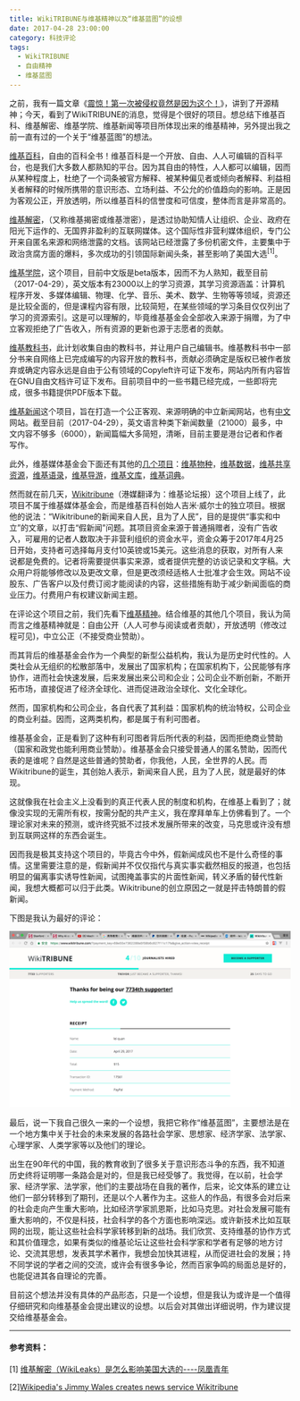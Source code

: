 ```yaml
---
title: WikiTRIBUNE与维基精神以及“维基蓝图”的设想
date: 2017-04-28 23:00:00
category: 科技评论
tags:
  - WikiTRIBUNE
  - 自由精神
  - 维基蓝图
---
```


之前，我有一篇文章《[震惊！第一次被侵权竟然是因为这个！](https://leiquan.website/2017/04/24/%E9%9C%87%E6%83%8A%EF%BC%81%E7%AC%AC%E4%B8%80%E6%AC%A1%E8%A2%AB%E4%BE%B5%E6%9D%83%E7%AB%9F%E7%84%B6%E6%98%AF%E5%9B%A0%E4%B8%BA%E8%BF%99%E4%B8%AA%EF%BC%81/)》，讲到了开源精神；今天，看到了WikiTRIBUNE的消息，觉得是个很好的项目。想总结下维基百科、维基解密、维基学院、维基新闻等项目所体现出来的维基精神，另外提出我之前一直有过的一个关于“维基蓝图”的想法。

<!--more-->

[维基百科](https://www.wikipedia.org/)，自由的百科全书！维基百科是一个开放、自由、人人可编辑的百科平台，也是我们大多数人都熟知的平台。因为其自由的特性，人人都可以编辑，因而从某种程度上，杜绝了一个词条被官方解释、被某种偏见者或倾向者解释、利益相关者解释的时候所携带的意识形态、立场利益、不公允的价值趋向的影响。正是因为客观公正，开放透明，所以维基百科的信誉度和可信度，整体而言是非常高的。

[维基解密](https://wikileaks.org/)，（又称维基揭密或维基泄密），是透过协助知情人让组织、企业、政府在阳光下运作的、无国界非盈利的互联网媒体。这个国际性非营利媒体组织，专门公开来自匿名来源和网络泄露的文档。该网站已经泄露了多份机密文件，主要集中于政治贪腐方面的爆料，多次成功的引领国际新闻头条，甚至影响了美国大选<sup>[1]</sup>。

[维基学院](https://www.wikiversity.org/)，这个项目，目前中文版是beta版本，因而不为人熟知，截至目前（2017-04-29），英文版本有23000以上的学习资源，其学习资源涵盖：计算机程序开发、多媒体编辑、物理、化学、音乐、美术、数学、生物等等领域，资源还是比较全面的，但是课程内容有限，比较简短，在某些领域的学习条目仅仅列出了学习的资源索引。这是可以理解的，毕竟维基基金会全部收入来源于捐赠，为了中立客观拒绝了广告收入，所有资源的更新也源于志愿者的贡献。

[维基教科书](https://en.wikibooks.org/)，此计划收集自由的教科书，并让用户自己编辑书。维基教科书中一部分书来自网络上已完成编写的内容开放的教科书，贡献必须确定是版权已被作者放弃或确定内容永远是自由于公有领域的Copyleft许可证下发布，网站内所有内容皆在GNU自由文档许可证下发布。目前项目中的一些书籍已经完成，一些即将完成，很多书籍提供PDF版本下载。

[维基新闻](https://www.wikinews.org/)这个项目，旨在打造一个公正客观、来源明确的中立新闻网站，也有[中文](https://zh.wikinews.org/wiki/Wikinews:%E9%A6%96%E9%A1%B5)网站。截至目前（2017-04-29），英文语言种类下新闻数量（21000）最多，中文内容不够多（6000），新闻篇幅大多简短，清晰，目前主要是港台记者和作者写作。

此外，维基媒体基金会下面还有其他的[几个项目](https://zh.wikipedia.org/wiki/%E7%BB%B4%E5%9F%BA%E5%AA%92%E4%BD%93%E5%9F%BA%E9%87%91%E4%BC%9A#.E7.BB.B4.E5.9F.BA.E5.AA.92.E4.BD.93.E8.AE.A1.E5.88.92)：[维基物种](https://species.wikimedia.org/)，[维基数据](https://www.wikidata.org/)，[维基共享资源](https://commons.wikimedia.org/)，[维基语录](https://commons.wikimedia.org/)，[维基导游](https://www.wikivoyage.org/)，[维基文库](https://www.wikisource.org/)，[维基词典](https://www.wiktionary.org/)。

然而就在前几天，[Wikitribune](https://www.wikitribune.com/)（港媒翻译为：维基论坛报）这个项目上线了，此项目不属于维基媒体基金会，而是维基百科创始人吉米·威尔士的独立项目。根据他的说法：“Wikitribune的新闻来自人民，且为了人民”，目的是提供“事实和中立”的文章，以打击“假新闻”问题。其项目资金来源于普通捐赠者，没有广告收入，可雇用的记者人数取决于非营利组织的资金水平，资金众筹于2017年4月25日开始，支持者可选择每月支付10英镑或15美元。这些消息的获取，对所有人来说都是免费的。记者将需要提供事实来源，或者提供完整的访谈记录和文字稿。大众用户将能够修改以及更改文章，但是更改须经适格人士批准才会生效。网站不设股东、广告客户以及付费订阅才能阅读的内容，这些措施有助于减少新闻面临的商业压力。付费用户有权建议新闻主题。

在评论这个项目之前，我们先看下[维基精神](https://zh.wikipedia.org/wiki/Wikipedia:%E7%B6%AD%E5%9F%BA%E7%B2%BE%E7%A5%9E)。结合维基的其他几个项目，我认为简而言之维基精神就是：自由公开（人人可参与阅读或者贡献），开放透明（修改过程可见)，中立公正（不接受商业赞助）。

而其背后的维基基金会作为一个典型的新型公益机构，我认为是历史时代性的。人类社会从无组织的松散部落中，发展出了国家机构；在国家机构下，公民能够有序协作，进而社会快速发展，后来发展出来公司和企业；公司企业不断创新，不断开拓市场，直接促进了经济全球化、进而促进政治全球化、文化全球化。

然而，国家机构和公司企业，各自代表了其利益：国家机构的统治特权，公司企业的商业利益。因而，这两类机构，都是属于有利可图者。

维基基金会，正是看到了这种有利可图者背后所代表的利益，因而拒绝商业赞助（国家和政党也能利用商业赞助）。维基基金会只接受普通人的匿名赞助，因而代表的是谁呢？自然是这些普通的赞助者，你我他，人民，全世界的人民。而Wikitribune的诞生，其创始人表示，新闻来自人民，且为了人民，就是最好的体现。


这就像我在社会主义上没看到的真正代表人民的制度和机构，在维基上看到了；就像没实现的无需所有权，按需分配的共产主义，我在摩拜单车上仿佛看到了。一个理论家对未来的预测，或许终究抵不过技术发展所带来的改变，马克思或许没有想到互联网这样的东西会诞生。

因而我是极其支持这个项目的，毕竟古今中外，假新闻成风也不是什么奇怪的事情。这里需要注意的是，假新闻并不仅仅指代与真实事实截然相反的报道，也包括明显的偏离事实诱导性新闻，试图掩盖事实的片面性新闻，转义矛盾的替代性新闻，我想大概都可以归于此类。Wikitribune的创立原因之一就是抨击特朗普的假新闻。


下图是我认为最好的评论：

![恭喜自己成为7734th supporter](WikiTRIBUNE与维基精神以及“维基蓝图”的设想/1.png)

最后，说一下我自己很久一来的一个设想，我把它称作“维基蓝图”，主要想法是在一个地方集中关于社会的未来发展的各路社会学家、思想家、经济学家、法学家、心理学家、人类学家等以及他们的理论。

出生在90年代的中国，我的教育收到了很多关于意识形态斗争的东西，我不知道历史终将证明哪一条路会是对的，但是我已经受够了。我觉得，在以前，社会学家、经济学家、法学家，他们的主要战场在自我的著作，后来，论文体系的建立让他们一部分转移到了期刊，还是以个人著作为主。这些人的作品，有很多会对后来的社会走向产生重大影响，比如经济学家凯恩斯，比如马克思。对社会发展可能有重大影响的，不仅是科技，社会科学的各个方面也影响深远。或许新技术比如互联网的出现，能让这些社会科学家转移到新的战场。我们欣赏、支持维基的协作方式和其价值理念，如果有类似的维基论坛让这些社会科学家和学者有足够的地方讨论、交流其思想，发表其学术著作，我想会加快其进程，从而促进社会的发展；持不同学说的学者之间的交流，或许会有很多争论，然而百家争鸣的局面总是好的，也能促进其各自理论的完善。

目前这个想法并没有具体的产品形态，只是一个设想，但是我认为或许是一个值得仔细研究和向维基基金会提出建议的设想。以后会对其做出详细说明，作为建议提交给维基基金会。

---
#### 参考资料：
[1] [维基解密（WikiLeaks）是怎么影响美国大选的----凤凰青年](http://young.ifeng.com/a/20161101/44482680_0.shtml)

[2][Wikipedia's Jimmy Wales creates news service Wikitribune](http://www.bbc.com/news/technology-39695767)
